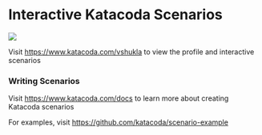 # Interactive Katacoda Scenarios

[![](http://shields.katacoda.com/katacoda/vshukla/count.svg)](https://www.katacoda.com/vshukla "Get your profile on Katacoda.com")

Visit https://www.katacoda.com/vshukla to view the profile and interactive scenarios

### Writing Scenarios
Visit https://www.katacoda.com/docs to learn more about creating Katacoda scenarios

For examples, visit https://github.com/katacoda/scenario-example
